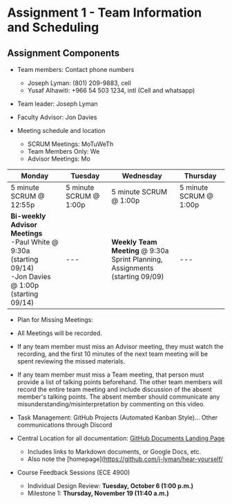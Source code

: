 # Assignment 1 - Team Information and Scheduling

## Assignment Components
* Team members: Contact phone numbers
  * Joseph Lyman: (801) 209-9883, cell
  * Yusaf Alhawiti: +966 54 503 1234, intl (Cell and whatsapp)

* Team leader: Joseph Lyman

* Faculty Advisor: Jon Davies

* Meeting schedule and location
  * SCRUM Meetings: MoTuWeTh
  * Team Members Only: We
  * Advisor Meetings: Mo

| Monday  | Tuesday | Wednesday | Thursday  |
| --- | --- | --- | --- |
| 5 minute SCRUM @ 12:55p  | 5 minute SCRUM @ 1:00p  | 5 minute SCRUM @ 1:00p  | 5 minute SCRUM @ 1:00p  |
| **Bi-weekly Advisor Meetings** <br/> -Paul White @ 9:30a (starting 09/14) <br/> -Jon Davies @ 1:00p (starting 09/14) | --- | **Weekly Team Meeting** @ 9:30a <br/> Sprint Planning, Assignments (starting 09/09)  | --- |

* Plan for Missing Meetings:
 * All Meetings will be recorded.
 * If any team member must miss an Advisor meeting, they must watch the recording, and the first 10 minutes of the next team meeting will be spent reviewing the missed materials.
 * If any team member must miss a Team meeting, that person must provide a list of talking points beforehand. The other team members will record the entire team meeting and include discussion of the absent member's talking points. The absent member should communicate any misunderstanding/misinterpretation by commenting on this video.

* Task Management: GitHub Projects (Automated Kanban Style)... Other communications through Discord

* Central Location for all documentation: [GitHub Documents Landing Page](https://github.com/j-lyman/hear-yourself/Documents_Landing-Page)
  * Includes links to Markdown documents, or Google Docs, etc.
  * Also note the [homepage](https://github.com/j-lyman/hear-yourself/

* Course Feedback Sessions (ECE 4900)
  * Individual Design Review: **Tuesday, October 6 (1:00 p.m.)**
  * Milestone 1: **Thursday, November 19 (11:40 a.m.)**
